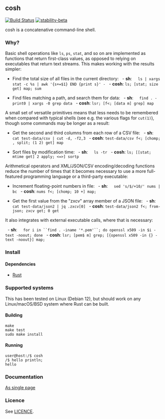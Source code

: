 ## cosh

[![Build Status](https://github.com/tomhrr/cosh/workflows/build/badge.svg?branch=main)](https://github.com/tomhrr/cosh/actions)
[![stability-beta](https://img.shields.io/badge/stability-beta-33bbff.svg)](https://github.com/mkenney/software-guides/blob/master/STABILITY-BADGES.md#beta)

cosh is a concatenative command-line shell.

### Why?

Basic shell operations like `ls`, `ps`, `stat`, and so on are
implemented as functions that return first-class values, as opposed to
relying on executables that return text streams.  This makes working
with the results simpler:

 - Find the total size of all files in the current directory:
    - **sh**:&nbsp;&nbsp;&nbsp;&nbsp; `ls | xargs stat -c %s | awk '{s+=$1} END {print s}' -`
    - **cosh**: `ls; [stat; size get] map; sum`

 - Find files matching a path, and search them for data:
    - **sh**:&nbsp;&nbsp;&nbsp;&nbsp; `find . -print0 | xargs -0 grep data`
    - **cosh**: `lsr; [f<; [data m] grep] map`

A small set of versatile primitives means that less needs to be
remembered when compared with typical shells (see e.g. the various
flags for `cut(1)`), though some commands may be longer as a result:

 - Get the second and third columns from each row of a CSV file:
    - **sh**:&nbsp;&nbsp;&nbsp;&nbsp; `cat test-data/csv | cut -d, -f2,3`
    - **cosh**: `test-data/csv f<; [chomp; , split; (1 2) get] map`

 - Sort files by modification time:
    - **sh**:&nbsp;&nbsp;&nbsp;&nbsp; `ls -tr`
    - **cosh**: `ls; [[stat; mtime get] 2 apply; <=>] sortp`

Arithmetical operators and XML/JSON/CSV encoding/decoding functions
reduce the number of times that it becomes necessary to use a more
full-featured programming language or a third-party executable:

 - Increment floating-point numbers in file:
    - **sh**:&nbsp;&nbsp;&nbsp;&nbsp; `sed 's/$/+10/' nums | bc`
    - **cosh**: `nums f<; [chomp; 10 +] map;`

 - Get the first value from the "zxcv" array member of a JSON file:
    - **sh**:&nbsp;&nbsp;&nbsp;&nbsp; `cat test-data/json2 | jq .zxcv[0]`
    - **cosh**: `test-data/json2 f<; from-json; zxcv get; 0 get`

It also integrates with external executable calls, where that is
necessary:

    - **sh**:&nbsp;&nbsp;&nbsp;&nbsp; `for i in ``find . -iname '*.pem'``; do openssl x509 -in $i -text -noout; done`
    - **cosh**: `lsr; [pem$ m] grep; [{openssl x509 -in {} -text -noout}] map;`

### Install

#### Dependencies

 - [Rust](https://github.com/rust-lang/rust)

### Supported systems

This has been tested on Linux (Debian 12), but should work on any
Linux/macOS/BSD system where Rust can be built.

#### Building

    make
    make test
    sudo make install

#### Running

    user@host:/$ cosh
    /$ hello println;
    hello

### Documentation

[As single page](./doc/all.md)

### Licence

See [LICENCE](./LICENCE).
